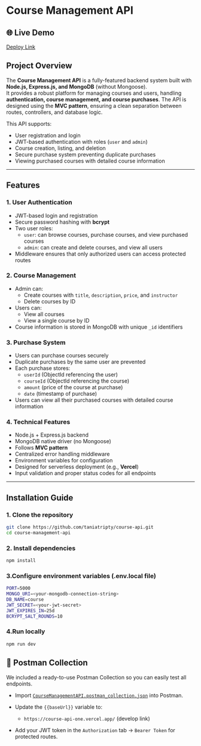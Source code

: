 # Course Management API

## 🌐 Live Demo
[Deploy Link](https://course-api-one.vercel.app/)

## Project Overview
The **Course Management API** is a fully-featured backend system built with **Node.js, Express.js, and MongoDB** (without Mongoose).  
It provides a robust platform for managing courses and users, handling **authentication, course management, and course purchases**. The API is designed using the **MVC pattern**, ensuring a clean separation between routes, controllers, and database logic.  

This API supports:

- User registration and login
- JWT-based authentication with roles (`user` and `admin`)
- Course creation, listing, and deletion
- Secure purchase system preventing duplicate purchases
- Viewing purchased courses with detailed course information



---

## Features

### 1. User Authentication
- JWT-based login and registration
- Secure password hashing with **bcrypt**
- Two user roles:
  - `user`: can browse courses, purchase courses, and view purchased courses
  - `admin`: can create and delete courses, and view all users
- Middleware ensures that only authorized users can access protected routes

### 2. Course Management
- Admin can:
  - Create courses with `title`, `description`, `price`, and `instructor`
  - Delete courses by ID
- Users can:
  - View all courses
  - View a single course by ID
- Course information is stored in MongoDB with unique `_id` identifiers

### 3. Purchase System
- Users can purchase courses securely
- Duplicate purchases by the same user are prevented
- Each purchase stores:
  - `userId` (ObjectId referencing the user)
  - `courseId` (ObjectId referencing the course)
  - `amount` (price of the course at purchase)
  - `date` (timestamp of purchase)
- Users can view all their purchased courses with detailed course information

### 4. Technical Features
- Node.js + Express.js backend
- MongoDB native driver (no Mongoose)
- Follows **MVC pattern**
- Centralized error handling middleware
- Environment variables for configuration
- Designed for serverless deployment (e.g., **Vercel**)
- Input validation and proper status codes for all endpoints

---

## Installation Guide

### 1. Clone the repository
```bash
git clone https://github.com/taniatripty/course-api.git
cd course-management-api
```

### 2. Install dependencies
```bash
npm install
```
### 3.Configure environment variables (.env.local file)
```bash
PORT=5000
MONGO_URI=<your-mongodb-connection-string>
DB_NAME=course
JWT_SECRET=<your-jwt-secret>
JWT_EXPIRES_IN=25d
BCRYPT_SALT_ROUNDS=10
```
### 4.Run locally
```bash
npm run dev
```
## 📩 Postman Collection

We included a ready-to-use Postman Collection so you can easily test all endpoints.

- Import [`CourseManagementAPI.postman_collection.json`](./course-management-api%20Copy.postman_collection.json) into Postman.
- Update the `{{baseUrl}}` variable to:
  - `https://course-api-one.vercel.app/` (develop link)
 
- Add your JWT token in the `Authorization` tab → `Bearer Token` for protected routes.


